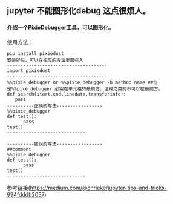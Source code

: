 ## jupyter 不能图形化debug 这点很烦人。
#### 介绍一个PixieDebugger工具，可以图形化。
使用方法：
```
pip install pixiedust
安装好后，可以在相应的方法里面引入
-------------------------------------
import pixiedust
-------------------------------------
%%pixie_debugger or %%pixie_debugger -b method name ##但是%%pixe_debugger 必需在单元格的最前方。注释之类的不可以在最前方。
def search(start,end,linedata,transferinfo):
   pass
----------正确的写法-----------------
%%pixie_debugger
def test():
      pass
test()
-----------------------------

----------错误的写法-----------------
##comment
%%pixie_debugger
def test():
      pass
test()
-----------------------------
```
参考链接(https://medium.com/@chrieke/jupyter-tips-and-tricks-994fdddb2057)

